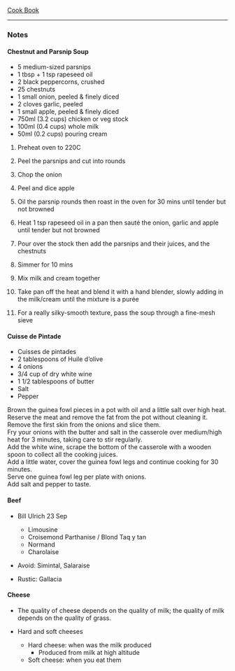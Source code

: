 [Cook Book](https://github.com/vmsmith/CookBook/blob/master/README.md)  

-----  

### Notes

#### Chestnut and Parsnip Soup  

* 5 medium-sized parsnips
* 1 tbsp + 1 tsp rapeseed oil
* 2 black peppercorns, crushed
* 25 chestnuts
* 1 small onion, peeled & finely diced
* 2 cloves garlic, peeled
* 1 small apple, peeled & finely diced
* 750ml (3.2 cups) chicken or veg stock
* 100ml (0.4 cups) whole milk
* 50ml (0.2 cups) pouring cream

1. Preheat oven to 220C
2. Peel the parsnips and cut into rounds  
3. Chop the onion  
4. Peel and dice apple  

1. Oil the parsnip rounds then roast in the oven for 30 mins until tender but not browned  
2. Heat 1 tsp rapeseed oil in a pan then sauté the onion, garlic and apple until tender but not browned   
3. Pour over the stock then add the parsnips and their juices, and the chestnuts
4. Simmer for 10 mins  
5. Mix milk and cream together  
6. Take pan off the heat and blend it with a hand blender, slowly adding in the milk/cream until the mixture is a purée  
7. For a really silky-smooth texture, pass the soup through a fine-mesh sieve  

#### Cuisse de Pintade   

* Cuisses de pintades  
* 2 tablespoons of Huile d’olive  
* 4 onions  
* 3/4 cup of dry white wine    
* 1 1/2 tablespoons of butter    
* Salt  
* Pepper  


Brown the guinea fowl pieces in a pot with oil and a little salt over high heat.  
Reserve the meat and remove the fat from the pot without cleaning it.  
Remove the first skin from the onions and slice them.  
Fry your onions with the butter and salt in the casserole over medium/high heat for 3 minutes, taking care to stir regularly.  
Add the white wine, scrape the bottom of the casserole with a wooden spoon to collect all the cooking juices.  
Add a little water, cover the guinea fowl legs and continue cooking for 30 minutes.  
Serve one guinea fowl leg per plate with onions.  
Add salt and pepper to taste.  


#### Beef  

* Bill Ulrich 23 Sep  
  * Limousine  
  * Croisemond Parthanise / Blond Taq y tan  
  * Normand  
  * Charolaise  
  
* Avoid: Simintal, Salaraise  

* Rustic: Gallacia   

#### Cheese  

* The quality of cheese depends on the quality of milk; the quality of milk depends on the quality of grass.

* Hard and soft cheeses

  * Hard cheese: when was the milk produced  
    * Produced from milk at high altitude  
  * Soft cheese: when you eat them  

